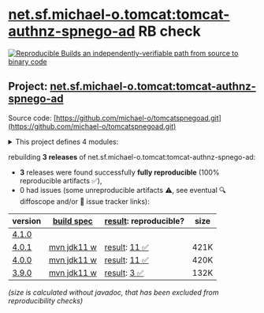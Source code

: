 [net.sf.michael-o.tomcat:tomcat-authnz-spnego-ad](https://central.sonatype.com/artifact/net.sf.michael-o.tomcat/tomcat-authnz-spnego-ad/versions) RB check
=======

[![Reproducible Builds](https://reproducible-builds.org/images/logos/rb.svg) an independently-verifiable path from source to binary code](https://reproducible-builds.org/)

## Project: [net.sf.michael-o.tomcat:tomcat-authnz-spnego-ad](https://central.sonatype.com/artifact/net.sf.michael-o.tomcat/tomcat-authnz-spnego-ad/versions)

Source code: [https://github.com/michael-o/tomcatspnegoad.git](https://github.com/michael-o/tomcatspnegoad.git)

<details><summary>This project defines 4 modules:</summary>

* [net.sf.michael-o.tomcat:tomcat-authnz-spnego-ad](https://central.sonatype.com/artifact/net.sf.michael-o.tomcat/tomcat-authnz-spnego-ad/4.0.1)
* [net.sf.michael-o.tomcat:tomcat101-authnz-spnego-ad](https://central.sonatype.com/artifact/net.sf.michael-o.tomcat/tomcat101-authnz-spnego-ad/4.0.1)
* [net.sf.michael-o.tomcat:tomcat85-authnz-spnego-ad](https://central.sonatype.com/artifact/net.sf.michael-o.tomcat/tomcat85-authnz-spnego-ad/4.0.1)
* [net.sf.michael-o.tomcat:tomcat90-authnz-spnego-ad](https://central.sonatype.com/artifact/net.sf.michael-o.tomcat/tomcat90-authnz-spnego-ad/4.0.1)
</details>

rebuilding **3 releases** of net.sf.michael-o.tomcat:tomcat-authnz-spnego-ad:
- **3** releases were found successfully **fully reproducible** (100% reproducible artifacts :white_check_mark:),
- 0 had issues (some unreproducible artifacts :warning:, see eventual :mag: diffoscope and/or :memo: issue tracker links):

| version | [build spec](/BUILDSPEC.md) | [result](https://reproducible-builds.org/docs/jvm/): reproducible? | size |
| -- | --------- | ------ | -- |
| [4.1.0](https://central.sonatype.com/artifact/net.sf.michael-o.tomcat/tomcat-authnz-spnego-ad/4.1.0/pom) | | | |
| [4.0.1](https://central.sonatype.com/artifact/net.sf.michael-o.tomcat/tomcat-authnz-spnego-ad/4.0.1/pom) | [mvn jdk11 w](tomcat-authnz-spnego-ad-4.0.1.buildspec) | [result](tomcat-authnz-spnego-ad-4.0.1.buildinfo): [11 :white_check_mark: ](tomcat-authnz-spnego-ad-4.0.1.buildcompare) | 421K |
| [4.0.0](https://central.sonatype.com/artifact/net.sf.michael-o.tomcat/tomcat-authnz-spnego-ad/4.0.0/pom) | [mvn jdk11 w](tomcat-authnz-spnego-ad-4.0.0.buildspec) | [result](tomcat-authnz-spnego-ad-4.0.0.buildinfo): [11 :white_check_mark: ](tomcat-authnz-spnego-ad-4.0.0.buildcompare) | 420K |
| [3.9.0](https://central.sonatype.com/artifact/net.sf.michael-o.tomcat/tomcat-authnz-spnego-ad/3.9.0/pom) | [mvn jdk11 w](tomcat-authnz-spnego-ad-3.9.0.buildspec) | [result](tomcat-authnz-spnego-ad-3.9.0.buildinfo): [3 :white_check_mark: ](tomcat-authnz-spnego-ad-3.9.0.buildcompare) | 132K |

<i>(size is calculated without javadoc, that has been excluded from reproducibility checks)</i>
